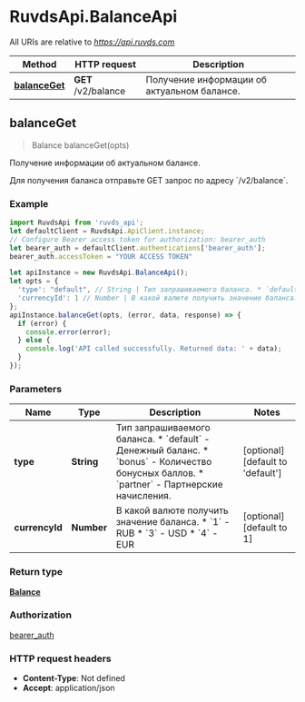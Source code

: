 # RuvdsApi.BalanceApi

All URIs are relative to *https://api.ruvds.com*

Method | HTTP request | Description
------------- | ------------- | -------------
[**balanceGet**](BalanceApi.md#balanceGet) | **GET** /v2/balance | Получение информации об актуальном балансе.



## balanceGet

> Balance balanceGet(opts)

Получение информации об актуальном балансе.

Для получения баланса отправьте GET запрос по адресу &#x60;/v2/balance&#x60;.

### Example

```javascript
import RuvdsApi from 'ruvds_api';
let defaultClient = RuvdsApi.ApiClient.instance;
// Configure Bearer access token for authorization: bearer_auth
let bearer_auth = defaultClient.authentications['bearer_auth'];
bearer_auth.accessToken = "YOUR ACCESS TOKEN"

let apiInstance = new RuvdsApi.BalanceApi();
let opts = {
  'type': "default", // String | Тип запрашиваемого баланса. * `default` - Денежный баланс. * `bonus` - Количество бонусных баллов. * `partner` - Партнерские начисления.
  'currencyId': 1 // Number | В какой валюте получить значение баланса. * `1` - RUB * `3` - USD * `4` - EUR
};
apiInstance.balanceGet(opts, (error, data, response) => {
  if (error) {
    console.error(error);
  } else {
    console.log('API called successfully. Returned data: ' + data);
  }
});
```

### Parameters


Name | Type | Description  | Notes
------------- | ------------- | ------------- | -------------
 **type** | **String**| Тип запрашиваемого баланса. * &#x60;default&#x60; - Денежный баланс. * &#x60;bonus&#x60; - Количество бонусных баллов. * &#x60;partner&#x60; - Партнерские начисления. | [optional] [default to &#39;default&#39;]
 **currencyId** | **Number**| В какой валюте получить значение баланса. * &#x60;1&#x60; - RUB * &#x60;3&#x60; - USD * &#x60;4&#x60; - EUR | [optional] [default to 1]

### Return type

[**Balance**](Balance.md)

### Authorization

[bearer_auth](../README.md#bearer_auth)

### HTTP request headers

- **Content-Type**: Not defined
- **Accept**: application/json

